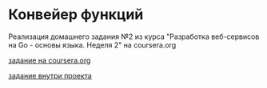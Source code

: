 # Конвейер функций

Реализация домашнего задания №2 из курса "Разработка веб-сервисов на Go - основы языка. Неделя 2" на coursera.org

[задание на coursera.org](https://www.coursera.org/learn/golang-webservices-1/programming/uEXU0/konvieiier-funktsii)

[задание внутри проекта](./hw2.md)